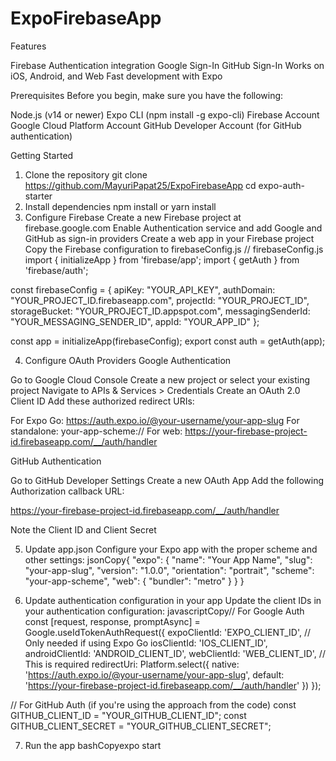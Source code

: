 # ExpoFirebaseApp

Features

Firebase Authentication integration
Google Sign-In
GitHub Sign-In
Works on iOS, Android, and Web
Fast development with Expo

Prerequisites
Before you begin, make sure you have the following:

Node.js (v14 or newer)
Expo CLI (npm install -g expo-cli)
Firebase Account
Google Cloud Platform Account
GitHub Developer Account (for GitHub authentication)

Getting Started

1. Clone the repository
   git clone https://github.com/MayuriPapat25/ExpoFirebaseApp
   cd expo-auth-starter
2. Install dependencies
   npm install or yarn install
3. Configure Firebase
   Create a new Firebase project at firebase.google.com
   Enable Authentication service and add Google and GitHub as sign-in providers
   Create a web app in your Firebase project
   Copy the Firebase configuration to firebaseConfig.js
   // firebaseConfig.js
   import { initializeApp } from 'firebase/app';
   import { getAuth } from 'firebase/auth';

const firebaseConfig = {
apiKey: "YOUR_API_KEY",
authDomain: "YOUR_PROJECT_ID.firebaseapp.com",
projectId: "YOUR_PROJECT_ID",
storageBucket: "YOUR_PROJECT_ID.appspot.com",
messagingSenderId: "YOUR_MESSAGING_SENDER_ID",
appId: "YOUR_APP_ID"
};

const app = initializeApp(firebaseConfig);
export const auth = getAuth(app);

4. Configure OAuth Providers
   Google Authentication

Go to Google Cloud Console
Create a new project or select your existing project
Navigate to APIs & Services > Credentials
Create an OAuth 2.0 Client ID
Add these authorized redirect URIs:

For Expo Go: https://auth.expo.io/@your-username/your-app-slug
For standalone: your-app-scheme://
For web: https://your-firebase-project-id.firebaseapp.com/__/auth/handler

GitHub Authentication

Go to GitHub Developer Settings
Create a new OAuth App
Add the following Authorization callback URL:

https://your-firebase-project-id.firebaseapp.com/__/auth/handler

Note the Client ID and Client Secret

5. Update app.json
   Configure your Expo app with the proper scheme and other settings:
   jsonCopy{
   "expo": {
   "name": "Your App Name",
   "slug": "your-app-slug",
   "version": "1.0.0",
   "orientation": "portrait",
   "scheme": "your-app-scheme",
   "web": {
   "bundler": "metro"
   }
   }
   }

6. Update authentication configuration in your app
   Update the client IDs in your authentication configuration:
   javascriptCopy// For Google Auth
   const [request, response, promptAsync] = Google.useIdTokenAuthRequest({
   expoClientId: 'EXPO_CLIENT_ID', // Only needed if using Expo Go
   iosClientId: 'IOS_CLIENT_ID',
   androidClientId: 'ANDROID_CLIENT_ID',
   webClientId: 'WEB_CLIENT_ID', // This is required
   redirectUri: Platform.select({
   native: 'https://auth.expo.io/@your-username/your-app-slug',
   default: 'https://your-firebase-project-id.firebaseapp.com/__/auth/handler'
   })
   });

// For GitHub Auth (if you're using the approach from the code)
const GITHUB_CLIENT_ID = "YOUR_GITHUB_CLIENT_ID";
const GITHUB_CLIENT_SECRET = "YOUR_GITHUB_CLIENT_SECRET";

7. Run the app
   bashCopyexpo start
